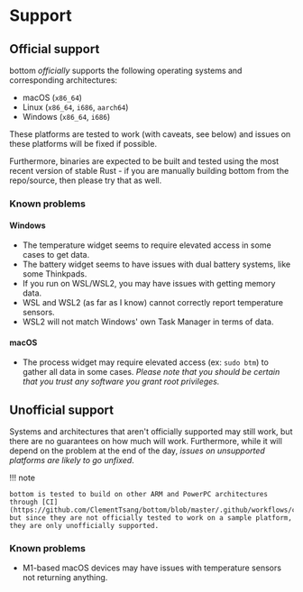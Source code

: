 # Support

## Official support

bottom _officially_ supports the following operating systems and corresponding architectures:

- macOS (`x86_64`)
- Linux (`x86_64`, `i686`, `aarch64`)
- Windows (`x86_64`, `i686`)

These platforms are tested to work (with caveats, see below) and issues on these platforms will be fixed if possible.

Furthermore, binaries are expected to be built and tested using the most recent version of stable Rust - if you are manually building
bottom from the repo/source, then please try that as well.

### Known problems

#### Windows

- The temperature widget seems to require elevated access in some cases to get data.
- The battery widget seems to have issues with dual battery systems, like some Thinkpads.
- If you run on WSL/WSL2, you may have issues with getting memory data.
- WSL and WSL2 (as far as I know) cannot correctly report temperature sensors.
- WSL2 will not match Windows' own Task Manager in terms of data.

#### macOS

- The process widget may require elevated access (ex: `sudo btm`) to gather all data in some cases. _Please note that you should be certain that you trust any software you grant root privileges._

## Unofficial support

Systems and architectures that aren't officially supported may still work, but there are no guarantees on how much will work. Furthermore,
while it will depend on the problem at the end of the day, _issues on unsupported platforms are likely to go unfixed_.

!!! note

    bottom is tested to build on other ARM and PowerPC architectures through [CI](https://github.com/ClementTsang/bottom/blob/master/.github/workflows/ci.yml),
    but since they are not officially tested to work on a sample platform, they are only unofficially supported.

### Known problems

- M1-based macOS devices may have issues with temperature sensors not returning anything.
